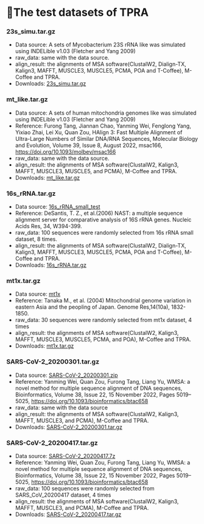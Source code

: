 # 🔬The test datasets of TPRA
### 23s_simu.tar.gz
 - Data source: A sets of Mycobacterium 23S rRNA like was simulated using INDELible v1.03 (Fletcher and Yang 2009)
 - raw_data: same with the data source.
 - align_result: the alignments of MSA software(ClustalW2, Dialign-TX, Kalign3, MAFFT, MUSCLE3, MUSCLE5, PCMA, POA and T-Coffee), M-Coffee and TPRA.
 - Downloads: [23s_simu.tar.gz](http://lab.malab.cn/~zyx/tools/TPRA/data/23s_simu.tar.gz)

### mt_like.tar.gz
 - Data source: A sets of human mitochondria genomes like was simulated using INDELible v1.03 (Fletcher and Yang 2009)
 - Reference: Furong Tang, Jiannan Chao, Yanming Wei, Fenglong Yang, Yixiao Zhai, Lei Xu, Quan Zou, HAlign 3: Fast Multiple Alignment of Ultra-Large Numbers of Similar DNA/RNA Sequences, Molecular Biology and Evolution, Volume 39, Issue 8, August 2022, msac166, https://doi.org/10.1093/molbev/msac166
 - raw_data: same with the data source.
 - align_result: the alignments of MSA software(ClustalW2, Kalign3, MAFFT, MUSCLE3, MUSCLE5, and PCMA), M-Coffee and TPRA.
 - Downloads: [mt_like.tar.gz](http://lab.malab.cn/~zyx/tools/TPRA/data/mt_like.tar.gz)

### 16s_rRNA.tar.gz
 - Data source: [16s_rRNA_small_test](http://lab.malab.cn/soft/halign/data/16ssmall.zip)
 - Reference: DeSantis, T. Z., et al.(2006) NAST: a multiple sequence alignment server for comparative analysis of 16S rRNA genes. Nucleic Acids Res, 34, W394-399.
 - raw_data: 100 sequences were randomly selected from 16s rRNA small dataset, 8 times.
 - align_result: the alignments of MSA software(ClustalW2, Dialign-TX, Kalign3, MAFFT, MUSCLE3, MUSCLE5, PCMA, POA and T-Coffee), M-Coffee and TPRA.
 - Downloads: [16s_rRNA.tar.gz](http://lab.malab.cn/~zyx/tools/TPRA/data/16s_rRNA.tar.gz)

### mt1x.tar.gz
 - Data source: [mt1x](http://lab.malab.cn/soft/halign/data/mt1x.zip)
 - Reference: Tanaka M., et al. (2004) Mitochondrial genome variation in eastern Asia and the peopling of Japan. Genome Res,14(10a), 1832-1850.
 - raw_data: 30 sequences were randomly selected from mt1x dataset, 4 times
 - align_result: the alignments of MSA software(ClustalW2, Kalign3, MAFFT, MUSCLE3, MUSCLE5, PCMA, and POA), M-Coffee and TPRA.
 - Downloads: [mt1x.tar.gz](http://lab.malab.cn/~zyx/tools/TPRA/data/mt1x.tar.gz)

### SARS-CoV-2_20200301.tar.gz
 - Data source: [SARS-CoV-2_20200301.zip](http://lab.malab.cn/~zsl/Periodical_results/data/2019nCoVR_20200301.zip)
 - Reference: Yanming Wei, Quan Zou, Furong Tang, Liang Yu, WMSA: a novel method for multiple sequence alignment of DNA sequences, Bioinformatics, Volume 38, Issue 22, 15 November 2022, Pages 5019–5025, https://doi.org/10.1093/bioinformatics/btac658
 - raw_data: same with the data source
 - align_result: the alignments of MSA software(ClustalW2, Kalign3, MAFFT, MUSCLE3, and PCMA), M-Coffee and TPRA.
 - Downloads: [SARS-CoV-2_20200301.tar.gz](http://lab.malab.cn/~zyx/tools/TPRA/data/SARS-CoV-2_20200301.tar.gz)

### SARS-CoV-2_20200417.tar.gz
 - Data source: [SARS-CoV-2_20200417.7z](http://lab.malab.cn/~cjt/MSA/data/SARS-CoV-2_20200417.7z)
 - Reference: Yanming Wei, Quan Zou, Furong Tang, Liang Yu, WMSA: a novel method for multiple sequence alignment of DNA sequences, Bioinformatics, Volume 38, Issue 22, 15 November 2022, Pages 5019–5025, https://doi.org/10.1093/bioinformatics/btac658
 - raw_data: 100 sequences were randomly selected from SARS_CoV_20200417 dataset, 4 times
 - align_result: the alignments of MSA software(ClustalW2, Kalign3, MAFFT, MUSCLE3, and PCMA), M-Coffee and TPRA.
 - Downloads: [SARS-CoV-2_20200417.tar.gz](http://lab.malab.cn/~zyx/tools/TPRA/data/SARS-CoV-2_20200417.tar.gz)
